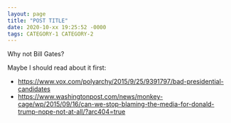 ```yaml
---
layout: page
title: "POST TITLE"
date: 2020-10-xx 19:25:52 -0000
tags: CATEGORY-1 CATEGORY-2
---
```

Why not Bill Gates?

Maybe I should read about it first:
- https://www.vox.com/polyarchy/2015/9/25/9391797/bad-presidential-candidates
- https://www.washingtonpost.com/news/monkey-cage/wp/2015/09/16/can-we-stop-blaming-the-media-for-donald-trump-nope-not-at-all/?arc404=true
